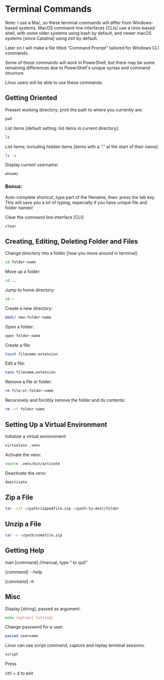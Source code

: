 # Terminal Commands

Note: I use a Mac, so these terminal commands will differ from Windows-based systems. MacOS command-line interfaces [CLIs] use a Unix-based shell, with some older systems using bash by default, and newer macOS systems [since Catalina] using zsh by default.

Later on I will make a file titled "Command Prompt" tailored for Windows CLI commands.

Some of these commands will work in PowerShell, but there may be some remaining differences due to PowerShell's unique syntax and command structure.

Linux users will be able to use these commands.

## Getting Oriented

Present working directory; print the path to where you currently are:

```bash
pwd   
```

List items [default setting: list items in current directory]:

```bash
ls 
```

List items; including hidden items [items with a “.” at the start of their name]:

```bash
ls -a    
```

Display current username:

```bash
whoami   
```

### Bonus:

Auto-complete shortcut, type part of the filename, then:
press the tab key. This will save you a lot of typing, especially if you have unique file and folder names!

Clear the command line interface [CLI]:

```bash
clear   
```

## Creating, Editing, Deleting Folder and Files

Change directory into a folder [how you move around in terminal]:

```bash
cd folder-name
```

Move up a folder:

```bash
cd ..    
```

Jump to home directory:

```bash
cd ~    
```

Create a new directory:

```bash
mkdir new-folder-name
```

Open a folder:

```bash
open folder-name
```

Create a file:

```bash
touch filename.extension
```

Edit a file:

```bash
nano filename.extension
```

Remove a file or folder:

```bash
rm file-or-folder-name
```

Recursively and forcibly remove the folder and its contents:

```bash
rm -rf folder-name
```

## Setting Up a Virtual Environment

Initialize a virtual environment:

```bash
virtualenv .venv
```

Activate the venv:

```bash
source .venv/bin/activate
```

Deactivate the venv:

```bash
deactivate
```

## Zip a File

```bash
tar -czf ~/path/zippedfile.zip ~/path-to-dest/folder
```

## Unzip a File

```bash
tar -x ~/path/somefile.zip
```

## Getting Help

man [command] //manual, type <q> to quit

[command] --help

[command] -h

## Misc

Display [string], passed as argument:

```bash
echo [option] [string]
```

Change password for a user:

```bash
passwd username
```

Linux can use script command, capture and replay terminal sessions.

```bash
script
```

Press <enter>

ctrl + d to exit

